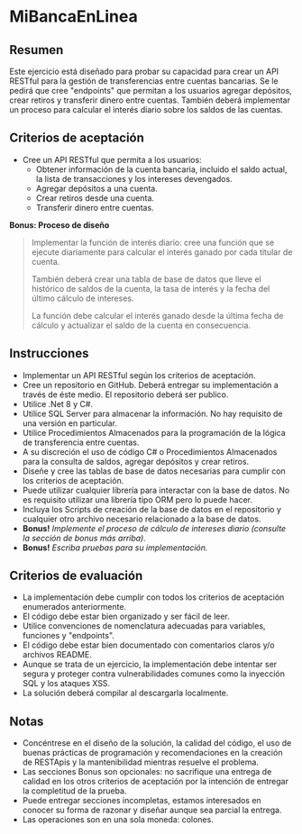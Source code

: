 
# MiBancaEnLinea

## Resumen
Este ejercicio está diseñado para probar su capacidad para crear un API RESTful para la gestión de transferencias entre cuentas bancarias. Se le pedirá que cree "endpoints" que permitan a los usuarios agregar depósitos, crear retiros y transferir dinero entre cuentas. También deberá implementar un proceso para calcular el interés diario sobre los saldos de las cuentas.

## Criterios de aceptación
- Cree un API RESTful que permita a los usuarios:
	- Obtener información de la cuenta bancaria, incluido el saldo actual, la lista de transacciones y los intereses devengados.
	- Agregar depósitos a una cuenta.
	- Crear retiros desde una cuenta.
	- Transferir dinero entre cuentas.

**Bonus: Proceso de diseño**

> Implementar la función de interés diario: cree una función que se
> ejecute diariamente para calcular el interés ganado por cada titular
> de cuenta. 
> 
> También deberá crear una tabla de base de datos que lleve el histórico
> de saldos de la cuenta, la tasa de interés y la fecha del último
> cálculo de intereses. 
> 
> La función debe calcular el interés ganado desde la última fecha de
> cálculo y actualizar el saldo de la cuenta en consecuencia.

## Instrucciones

- Implementar un API RESTful según los criterios de aceptación.
- Cree un repositorio en GitHub. Deberá entregar su implementación a través de éste medio. El repositorio deberá ser publico. 
- Utilice .Net 8 y C#.
- Utilice SQL Server para almacenar la información. No hay requisito de una versión en particular.
- Utilice Procedimientos Almacenados para la programación de la lógica de transferencia entre cuentas.
- A su discreción el uso de código C# o Procedimientos Almacenados para la consulta de saldos, agregar depósitos y crear retiros.
- Diseñe y cree las tablas de base de datos necesarias para cumplir con los criterios de aceptación.
- Puede utilizar cualquier librería para interactar con la base de datos. No es requisito utilizar una librería tipo ORM pero lo puede hacer.
- Incluya los Scripts de creación de la base de datos en el repositorio y cualquier otro archivo necesario relacionado a la base de datos.
- **Bonus!** *Implemente el proceso de cálculo de intereses diario (consulte la sección de bonus más arriba).*
- **Bonus!** *Escriba pruebas para su implementación.*


## Criterios de evaluación

- La implementación debe cumplir con todos los criterios de aceptación enumerados anteriormente.
- El código debe estar bien organizado y ser fácil de leer.
- Utilice convenciones de nomenclatura adecuadas para variables, funciones y "endpoints".
- El código debe estar bien documentado con comentarios claros y/o archivos README.
- Aunque se trata de un ejercicio, la implementación debe intentar ser segura y proteger contra vulnerabilidades comunes como la inyección SQL y los ataques XSS.
- La solución deberá compilar al descargarla localmente.

## Notas

- Concéntrese en el diseño de la solución, la calidad del código, el uso de buenas prácticas de programación y recomendaciones en la creación de RESTApis y la mantenibilidad mientras resuelve el problema.
- Las secciones Bonus son opcionales: no sacrifique una entrega de calidad en los otros criterios de aceptación por la intención de entregar la completitud de la prueba.
- Puede entregar secciones incompletas, estamos interesados en conocer su forma de razonar y diseñar aunque sea parcial la entrega.
- Las operaciones son en una sola moneda: colones.

